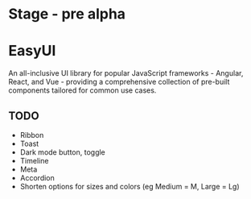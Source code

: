 # Stage - pre alpha

# EasyUI
An all-inclusive UI library for popular JavaScript frameworks - Angular, React, and Vue - providing a comprehensive collection of pre-built components tailored for common use cases.

## TODO
- Ribbon
- Toast
- Dark mode button, toggle
- Timeline
- Meta
- Accordion
- Shorten options for sizes and colors (eg Medium = M, Large = Lg)
